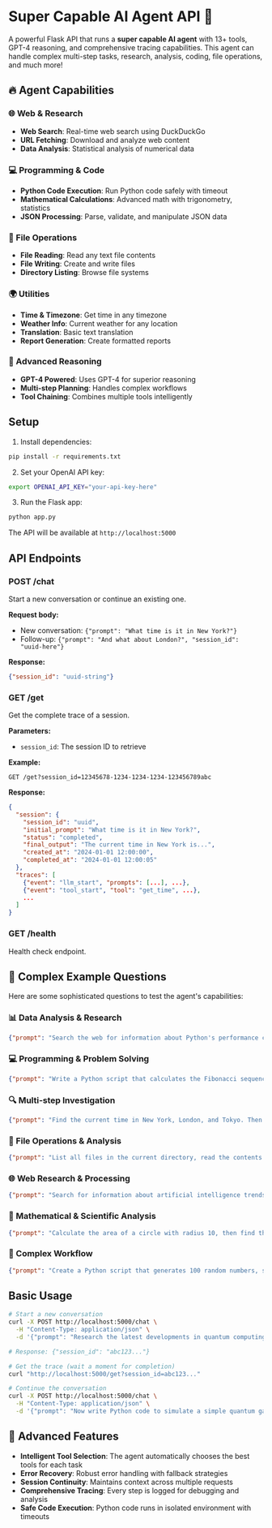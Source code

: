 # Super Capable AI Agent API 🚀

A powerful Flask API that runs a **super capable AI agent** with 13+ tools, GPT-4 reasoning, and comprehensive tracing capabilities. This agent can handle complex multi-step tasks, research, analysis, coding, file operations, and much more!

## 🔥 Agent Capabilities

### 🌐 Web & Research
- **Web Search**: Real-time web search using DuckDuckGo
- **URL Fetching**: Download and analyze web content
- **Data Analysis**: Statistical analysis of numerical data

### 💻 Programming & Code
- **Python Code Execution**: Run Python code safely with timeout
- **Mathematical Calculations**: Advanced math with trigonometry, statistics
- **JSON Processing**: Parse, validate, and manipulate JSON data

### 📁 File Operations  
- **File Reading**: Read any text file contents
- **File Writing**: Create and write files
- **Directory Listing**: Browse file systems

### 🌍 Utilities
- **Time & Timezone**: Get time in any timezone
- **Weather Info**: Current weather for any location
- **Translation**: Basic text translation
- **Report Generation**: Create formatted reports

### 🧠 Advanced Reasoning
- **GPT-4 Powered**: Uses GPT-4 for superior reasoning
- **Multi-step Planning**: Handles complex workflows
- **Tool Chaining**: Combines multiple tools intelligently

## Setup

1. Install dependencies:
```bash
pip install -r requirements.txt
```

2. Set your OpenAI API key:
```bash
export OPENAI_API_KEY="your-api-key-here"
```

3. Run the Flask app:
```bash
python app.py
```

The API will be available at `http://localhost:5000`

## API Endpoints

### POST /chat

Start a new conversation or continue an existing one.

**Request body:**
- New conversation: `{"prompt": "What time is it in New York?"}`
- Follow-up: `{"prompt": "And what about London?", "session_id": "uuid-here"}`

**Response:**
```json
{"session_id": "uuid-string"}
```

### GET /get

Get the complete trace of a session.

**Parameters:**
- `session_id`: The session ID to retrieve

**Example:**
```
GET /get?session_id=12345678-1234-1234-1234-123456789abc
```

**Response:**
```json
{
  "session": {
    "session_id": "uuid",
    "initial_prompt": "What time is it in New York?",
    "status": "completed",
    "final_output": "The current time in New York is...",
    "created_at": "2024-01-01 12:00:00",
    "completed_at": "2024-01-01 12:00:05"
  },
  "traces": [
    {"event": "llm_start", "prompts": [...], ...},
    {"event": "tool_start", "tool": "get_time", ...},
    ...
  ]
}
```

### GET /health

Health check endpoint.

## 🧪 Complex Example Questions

Here are some sophisticated questions to test the agent's capabilities:

### 📊 Data Analysis & Research
```json
{"prompt": "Search the web for information about Python's performance compared to JavaScript, then create a detailed report with statistical analysis if you find any benchmark data"}
```

### 💻 Programming & Problem Solving
```json
{"prompt": "Write a Python script that calculates the Fibonacci sequence up to the 20th number, execute it, then analyze the mathematical properties of the results"}
```

### 🔍 Multi-step Investigation
```json
{"prompt": "Find the current time in New York, London, and Tokyo. Then calculate the time differences between them and create a formatted report showing when it would be business hours (9 AM - 5 PM) in all three cities simultaneously"}
```

### 📁 File Operations & Analysis
```json
{"prompt": "List all files in the current directory, read the contents of any Python files you find, and write a summary report of what the code does"}
```

### 🌐 Web Research & Processing
```json
{"prompt": "Search for information about artificial intelligence trends in 2024, fetch content from any relevant URLs you find, and generate a comprehensive analysis report"}
```

### 🧮 Mathematical & Scientific Analysis
```json
{"prompt": "Calculate the area of a circle with radius 10, then find the volume of a sphere with the same radius. Compare these values and explain the mathematical relationship"}
```

### 🔄 Complex Workflow
```json
{"prompt": "Create a Python script that generates 100 random numbers, save them to a file called 'random_data.txt', then read the file back and perform statistical analysis on the data"}
```

## Basic Usage

```bash
# Start a new conversation
curl -X POST http://localhost:5000/chat \
  -H "Content-Type: application/json" \
  -d '{"prompt": "Research the latest developments in quantum computing and create a technical report"}'

# Response: {"session_id": "abc123..."}

# Get the trace (wait a moment for completion)
curl "http://localhost:5000/get?session_id=abc123..."

# Continue the conversation
curl -X POST http://localhost:5000/chat \
  -H "Content-Type: application/json" \
  -d '{"prompt": "Now write Python code to simulate a simple quantum gate operation", "session_id": "abc123..."}'
```

## 🔧 Advanced Features

- **Intelligent Tool Selection**: The agent automatically chooses the best tools for each task
- **Error Recovery**: Robust error handling with fallback strategies  
- **Session Continuity**: Maintains context across multiple requests
- **Comprehensive Tracing**: Every step is logged for debugging and analysis
- **Safe Code Execution**: Python code runs in isolated environment with timeouts
